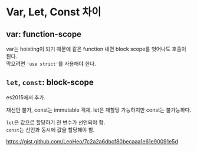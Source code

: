 # Var, Let, Const 차이

## var: function-scope

var는 hoisting이 되기 때문에 같은 function 내면 block scope를 벗어나도 호출이 된다.  
막으려면 `'use strict'`를 사용해야 한다.

## `let`, `const`: block-scope

es2015에서 추가.

재선언 불가, const는 immutable 객체. let은 재할당 가능하지만 const는 불가능하다.

`let`은 값으르 할당하기 전 변수가 선언되야 함.  
`const`는 선언과 동시에 값을 할당해야 함.

<https://gist.github.com/LeoHeo/7c2a2a6dbcf80becaaa1e61e90091e5d>
